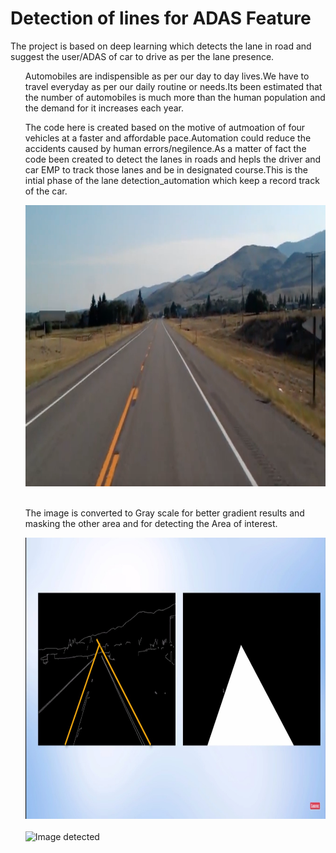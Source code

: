 # Detection of lines for ADAS Feature
The project is based on deep learning which detects the lane in road and suggest the user/ADAS of car to drive  as per the lane presence.

<ul>Automobiles are indispensible as per our day to day lives.We have to travel everyday  as per our daily routine or needs.Its been estimated that the number of automobiles is much more than the human population and the demand for it increases each year.</ul>

<ul>The code here is created based on the motive of autmoation of four vehicles at a faster and affordable pace.Automation could reduce the accidents caused by human errors/negilence.As a matter of fact the code been created to detect the lanes in roads and hepls the driver and car EMP to track those lanes and be in designated course.This is the intial phase of the lane detection_automation which keep a  record track of the car. </ul>

<ul>
<img src="https://github.com/arjunssat/Lane_Detection/blob/main/test_image.jpg" alt="Test image" width="900" height="450">
  <br>
  <br>

The image is converted to Gray scale for better gradient results and masking the other area and for detecting the Area of interest.

<img src="https://github.com/arjunssat/Lane_Detection/blob/main/Mask.jpeg" alt="Iamge Hough lines" width="900" height="450">
  <br>
  <br>
  <img src="" alt="Image detected" width="900" height="450">
  

</ul>
